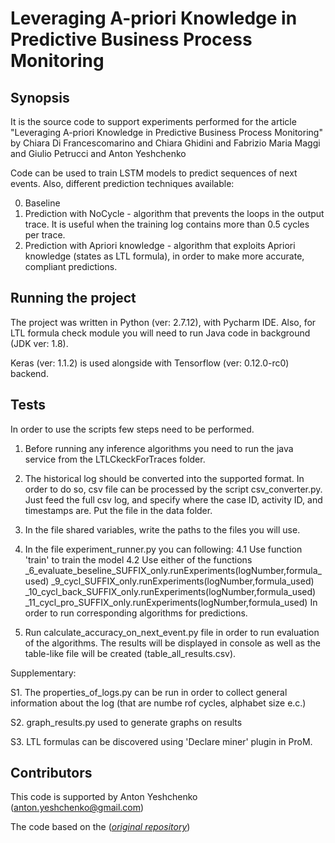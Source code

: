 # Leveraging A-priori Knowledge in Predictive Business Process Monitoring

## Synopsis

It is the source code to support experiments performed for the article "Leveraging A-priori Knowledge in Predictive Business Process Monitoring" by Chiara Di Francescomarino and Chiara Ghidini and Fabrizio Maria Maggi and Giulio Petrucci and Anton Yeshchenko

Code can be used to train LSTM models to predict sequences of next events. Also, different prediction techniques available:

0. Baseline
1. Prediction with NoCycle - algorithm that prevents the loops in the output trace. It is useful when the training log contains more than 0.5 cycles per trace.
2. Prediction with Apriori knowledge - algorithm that exploits Apriori knowledge (states as LTL formula), in order to make more accurate, compliant predictions.



## Running the project

The project was written in Python (ver: 2.7.12), with Pycharm IDE. Also, for LTL formula check module you
will need to run Java code in background (JDK ver: 1.8).

Keras (ver: 1.1.2) is used alongside with Tensorflow (ver: 0.12.0-rc0) backend.

## Tests

In order to use the scripts few steps need to be performed.

1. Before running any inference algorithms you need to run the java service from the LTLCkeckForTraces folder.

2. The historical log should be converted into the supported format.
In order to do so, csv file can be processed by the script csv_converter.py.
Just feed the full csv log, and specify where the case ID, activity ID, and timestamps are.
Put the file in the data folder.

3. In the file shared variables, write the paths to the files you will use.

4. In the file experiment_runner.py you can following:
4.1 Use function 'train' to train the model
4.2 Use either of the functions
_6_evaluate_beseline_SUFFIX_only.runExperiments(logNumber,formula_used)
_9_cycl_SUFFIX_only.runExperiments(logNumber,formula_used)
_10_cycl_back_SUFFIX_only.runExperiments(logNumber,formula_used)
_11_cycl_pro_SUFFIX_only.runExperiments(logNumber,formula_used)
In order to run corresponding algorithms for predictions.

5. Run calculate_accuracy_on_next_event.py file in order to run evaluation of the algorithms.
The results will be displayed in console as well as the table-like file will be created (table_all_results.csv).

Supplementary:

S1. The properties_of_logs.py can be run in order to collect general information about the log (that are numbe rof cycles, alphabet size e.c.)

S2. graph_results.py used to generate graphs on results

S3. LTL formulas can be discovered using 'Declare miner' plugin in ProM.



## Contributors

This code is supported by Anton Yeshchenko (anton.yeshchenko@gmail.com)


The code based on the (<a href="github.com/verenich/ProcessSequencePrediction"><em>original repository</em></a>)


